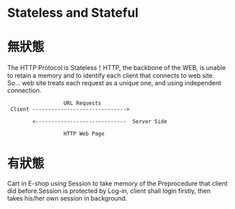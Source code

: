 # Stateless and Stateful


# 無狀態

The HTTP Protocol is Stateless！HTTP, the backbone of the WEB, is unable to retain a memory and to identify each client that connects to web site. So... web site treats each request as a unique one, and using independent connection.


                      URL Requests
     Client ------------------------------>
     
            <-----------------------------  Server Side
     
                      HTTP Web Page


# 有狀態

Cart in E-shop using Session to take memory of the Preprocedure that client did before.Session is protected by Log-in, client shall login firstly, then takes his/her own session in background.
